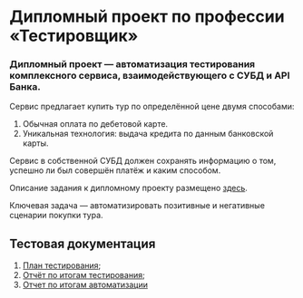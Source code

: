 # Дипломный проект по профессии «Тестировщик»
### Дипломный проект — автоматизация тестирования комплексного сервиса, взаимодействующего с СУБД и API Банка.

Сервис предлагает купить тур по определённой цене двумя способами:
1. Обычная оплата по дебетовой карте.
2. Уникальная технология: выдача кредита по данным банковской карты.

Сервис в собственной СУБД должен сохранять информацию о том, успешно ли был совершён платёж и каким способом.

Описание задания к дипломному проекту размещено [здесь](https://github.com/netology-code/qa-diploma).

Ключевая задача — автоматизировать позитивные и негативные сценарии покупки тура.

## Тестовая документация
1. [План тестирования](https://github.com/MaratGP1967/Diploma_PMG/blob/main/Plan.md);
1. [Отчёт по итогам тестирования](Report.md);
1. [Отчет по итогам автоматизации](Summary.md)

